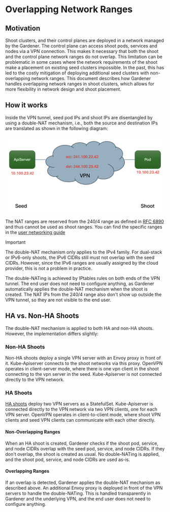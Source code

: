 # Overlapping Network Ranges

## Motivation
Shoot clusters, and their control planes are deployed in a network managed by the Gardener. The control plane can
access shoot pods, services and nodes via a VPN connection. This makes it necessary that both the shoot and the 
control plane network ranges do not overlap. This limitation can be problematic in some cases where the network 
requirements of the shoot make a placement on existing seed clusters impossible. In the past, this has led to the costly
mitigation of deploying additional seed clusters with non-overlapping network ranges.
This document describes how Gardener handles overlapping network ranges in shoot clusters, 
which allows for more flexibility in network design and shoot placement.

## How it works
Inside the VPN tunnel, seed pod IPs and shoot IPs are disentangled by using a double-NAT mechanism, 
i.e., both the source and destination IPs are translated as shown in the following diagram:

![double-nat](./images/double-nat.png)

The NAT ranges are reserved from the 240/4 range as defined in [RFC 6890](https://datatracker.ietf.org/doc/html/rfc6890#section-2.7.4)
and thus cannot be used as shoot ranges. You can find the specific ranges in the [user networking guide](https://github.com/gardener/gardener/blob/master/docs/usage/networking/shoot_networking.md#reserved-networks)

> [!IMPORTANT]
> The double-NAT mechanism only applies to the IPv4 family.
> For dual-stack or IPv6-only shoots, the IPv6 CIDRs still must not overlap with the seed CIDRs.
> However, since the IPv6 ranges are usually assigned by the cloud provider, this is not a problem in practice.

The double-NATing is achieved by IPtables rules on both ends of the VPN tunnel. The end user does not need to configure anything, as Gardener automatically applies the double-NAT mechanism when the shoot is created.
The NAT IPs from the 240/4 range also don't show up outside the VPN tunnel, so they are not visible to the end user.

## HA vs. Non-HA Shoots
The double-NAT mechanism is applied to both HA and non-HA shoots. However, the implementation differs slightly:

### Non-HA Shoots
Non-HA shoots deploy a single VPN server with an Envoy proxy in front of it. Kube-Apiserver connects to the shoot networks via this proxy.
OpenVPN operates in client-server mode, where there is one vpn client in the shoot connecting to the vpn server in the seed.
Kube-Apiserver is not connected directly to the VPN network.

### HA Shoots
[HA shoots](https://github.com/gardener/gardener/blob/master/docs/usage/high-availability/shoot_high_availability.md) deploy two VPN servers as a StatefulSet. Kube-Apiserver is connected directly to the VPN network via two VPN clients, one for each VPN server.
OpenVPN operates in client-to-client mode, where shoot VPN clients and seed VPN clients can communicate with each other directly.

#### Non-Overlapping Ranges
When an HA shoot is created, Gardener checks if the shoot pod, service, and node CIDRs overlap with the seed pod, service, and node CIDRs.
If they don't overlap, the shoot is created as usual. No double-NATing is applied, and the shoot pod, service, and node CIDRs are used as-is.

#### Overlapping Ranges
If an overlap is detected, Gardener applies the double-NAT mechanism as described above. An additional Envoy proxy is deployed in front of the VPN servers to handle the double-NATing.
This is handled transparently in Gardener and the underlying VPN, and the end user does not need to configure anything.
